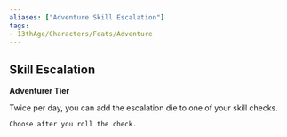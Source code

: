 ```yaml
---
aliases: ["Adventure Skill Escalation"]
tags: 
- 13thAge/Characters/Feats/Adventure
---
```


## Skill Escalation

__Adventurer Tier__ 

Twice per day, you can add the escalation die to one of your skill checks. 

`Choose after you roll the check.`